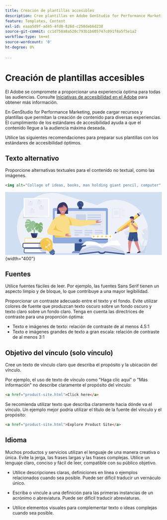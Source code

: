 ```yaml
---
title: Creación de plantillas accesibles
description: Cree plantillas en Adobe GenStudio for Performance Marketing capaces de llegar a una mayor audiencia y proporcionar una experiencia óptima.
feature: Templates, Content
exl-id: eaaa5d9f-ad45-4fd0-826d-c250deb6d238
source-git-commit: cc1d750a8a520c793b1b605747c091f8a5f5e1a2
workflow-type: tm+mt
source-wordcount: '0'
ht-degree: 0%

---
```


# Creación de plantillas accesibles

El Adobe se compromete a proporcionar una experiencia óptima para todas las audiencias. Consulte [Iniciativas de accesibilidad en el Adobe](https://www.adobe.com/trust/accessibility/initiatives.html) para obtener más información.

En GenStudio for Performance Marketing, puede cargar recursos y plantillas que permitan la creación de contenido para diversas experiencias. El cumplimiento de los estándares de accesibilidad ayuda a que el contenido llegue a la audiencia máxima deseada.

Utilice las siguientes recomendaciones para preparar sus plantillas con los estándares de accesibilidad óptimos.

## Texto alternativo

Proporcione alternativas textuales para el contenido no textual, como las imágenes.

```html
<img alt="Collage of ideas, books, man holding giant pencil, computer" src="card-create-assets.png">
```

![Collage de ideas, libros, hombre con lápiz gigante, equipo](/help/assets/card-create-assets.png){width="400"}

## Fuentes

Utilice fuentes fáciles de leer. Por ejemplo, las fuentes Sans Serif tienen un aspecto limpio y de bloque, lo que contribuye a una mayor legibilidad.

Proporcionar un contraste adecuado entre el texto y el fondo. Evite utilizar colores de fuente que produzcan texto oscuro sobre un fondo oscuro y texto claro sobre un fondo claro. Tenga en cuenta las directrices de contraste para una proporción óptima:

- Texto e imágenes de texto: relación de contraste de al menos 4.5:1
- Texto e imágenes grandes de texto a gran escala: relación de contraste de al menos 3:1

## Objetivo del vínculo (solo vínculo)

Cree un texto de vínculo claro que describa el propósito y la ubicación del vínculo.

Por ejemplo, el uso de texto de vínculo como &quot;Haga clic aquí&quot; o &quot;Más información&quot; no describe claramente el propósito del vínculo:

```html
<a href="product-site.html">Click here</a>
```

Se recomienda utilizar texto que describa claramente hacia dónde va el vínculo. Un ejemplo mejor podría utilizar el título de la fuente del vínculo y el propósito:

```html
<a href="product-site.html">Explore Product Site</a>
```

## Idioma

Muchos productos y servicios utilizan el lenguaje de una manera creativa o única. Evite la jerga, las frases largas y las frases complejas. Utilice un lenguaje claro, conciso y fácil de leer, compatible con su público objetivo.

- Utilice descripciones claras, definiciones en línea o ejemplos relacionados cuando sea posible. Puede ser difícil traducir un vernáculo único.

- Escriba o vincule a una definición para las primeras instancias de un acrónimo o abreviatura. Puede ser difícil traducir abreviaturas.

- Utilice elementos visuales para complementar texto o ideas complejas cuando sea posible.
